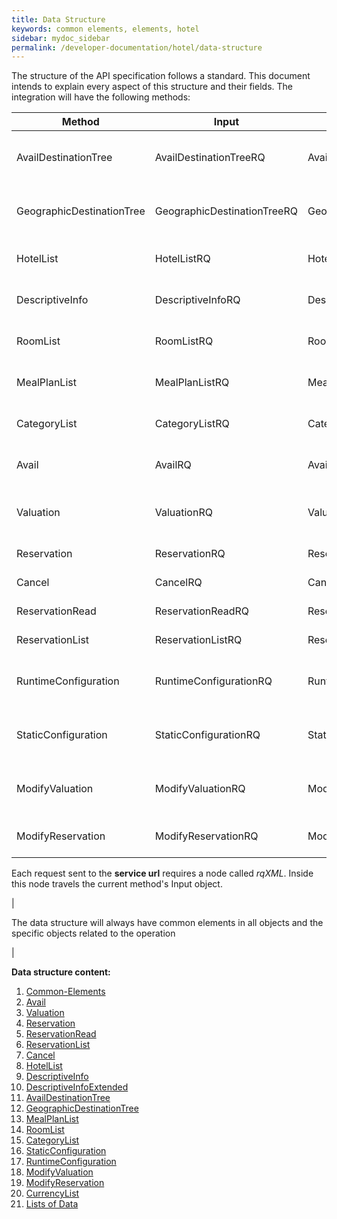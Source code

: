 ```yaml
---
title: Data Structure
keywords: common elements, elements, hotel
sidebar: mydoc_sidebar
permalink: /developer-documentation/hotel/data-structure
---
```


The structure of the API specification follows a standard. This document
intends to explain every aspect of this structure and their fields. The
integration will have the following methods:

| **Method**                | **Input**                   | **Output**                  | **Required** | **Description** |
| ------------------------- | --------------------------- | --------------------------- | ------------ | --------------- |
| AvailDestinationTree      | AvailDestinationTreeRQ      | AvailDestinationTreeRS      | No           | Returns a tree of available destinations. |
| GeographicDestinationTree | GeographicDestinationTreeRQ | GeographicDestinationTreeRS | Yes          | Returns a tree of provider destinations. |
| HotelList                 | HotelListRQ                 | HotelListRS                 | Yes          | Returns a list of available hotels. |
| DescriptiveInfo           | DescriptiveInfoRQ           | DescriptiveInfoRS           | Yes          | Returns hotel information per hotel. |
| RoomList                  | RoomListRQ                  | RoomListRS                  | No           | Returns available room types. |
| MealPlanList              | MealPlanListRQ              | MealPlanListRS              | Yes          | Returns a list of available boards. |
| CategoryList              | CategoryListRQ              | CategoryListRS              | Yes  	       | Returns a list of available categories. |
| Avail                     | AvailRQ                     | AvailRS                     | Yes          | Makes an availability call. |
| Valuation                 | ValuationRQ                 | ValuationRS                 | Yes          | Gets a booking quote (pre-book). |
| Reservation               | ReservationRQ               | ReservationRS               | Yes          | Makes a booking. |
| Cancel                    | CancelRQ                    | CancelRS                    | No           | Cancels a booking. |
| ReservationRead           | ReservationReadRQ           | ReservationReadRS           | No           | Gets booking details. |
| ReservationList           | ReservationListRQ           | ReservationListRS           | No           | Gets a list of bookings. |
| RuntimeConfiguration      | RuntimeConfigurationRQ      | RuntimeConfigurationRS      | Yes          | Gets the provider’s run-time configuration. |
| StaticConfiguration       | StaticConfigurationRQ       | StaticConfigurationRS       | Yes          | Gets the provider’s static configuration. |
| ModifyValuation           | ModifyValuationRQ           | ModifyValuationRS           | No           | Valuation a possible booking modification. |
| ModifyReservation         | ModifyReservationRQ         |  ModifyReservationRS        | No           | Confirm a booking modification. |


Each request sent to the **service url** requires a node called *rqXML*.
Inside this node travels the current method's Input object.

|

The data structure will always have common elements in all objects and
the specific objects related to the operation

|

**Data structure content:**

1. [Common-Elements](/developer-documentation/hotel/DSF/Common-Elements)
2. [Avail](/developer-documentation/hotel/DSF/Avail)
3. [Valuation](/developer-documentation/hotel/DSF/Valuation)
4. [Reservation](/developer-documentation/hotel/DSF/Reservation)
5. [ReservationRead](/developer-documentation/hotel/DSF/ReservationRead)
6. [ReservationList](/developer-documentation/hotel/DSF/ReservationList)
7. [Cancel](/developer-documentation/hotel/DSF/Cancel)
8. [HotelList](/developer-documentation/hotel/DSF/HotelList)
9. [DescriptiveInfo](/developer-documentation/hotel/DSF/DescriptiveInfo)
10. [DescriptiveInfoExtended](/developer-documentation/hotel/DSF/DescriptiveInfoExtended)
11. [AvailDestinationTree](/developer-documentation/hotel/DSF/AvailDestinationTree)
12. [GeographicDestinationTree](/developer-documentation/hotel/DSF/GeographicDestinationTree)
13. [MealPlanList](/developer-documentation/hotel/DSF/MealPlanList)
14. [RoomList](/developer-documentation/hotel/DSF/RoomList)
15. [CategoryList](/developer-documentation/hotel/DSF/CategoryList)
16. [StaticConfiguration](/developer-documentation/hotel/DSF/StaticConfiguration)
17. [RuntimeConfiguration](/developer-documentation/hotel/DSF/RuntimeConfiguration)
18. [ModifyValuation](/developer-documentation/hotel/DSF/ModifyValuation)
19. [ModifyReservation](/developer-documentation/hotel/DSF/ModifyReservation)
20. [CurrencyList](/developer-documentation/hotel/DSF/CurrencyList)
21. [Lists of Data](/developer-documentation/hotel/DSF/ListData)



